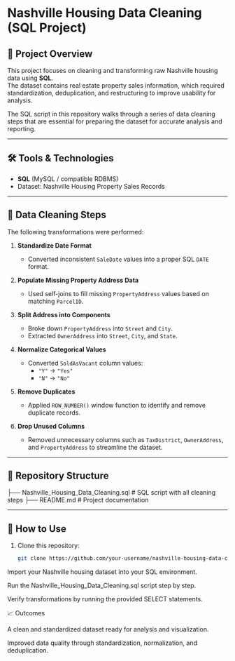 # Nashville Housing Data Cleaning (SQL Project)

## 📌 Project Overview
This project focuses on cleaning and transforming raw Nashville housing data using **SQL**.  
The dataset contains real estate property sales information, which required standardization, deduplication, and restructuring to improve usability for analysis.

The SQL script in this repository walks through a series of data cleaning steps that are essential for preparing the dataset for accurate analysis and reporting.

---

## 🛠️ Tools & Technologies
- **SQL** (MySQL / compatible RDBMS)
- Dataset: Nashville Housing Property Sales Records

---

## 🧹 Data Cleaning Steps
The following transformations were performed:

1. **Standardize Date Format**  
   - Converted inconsistent `SaleDate` values into a proper SQL `DATE` format.

2. **Populate Missing Property Address Data**  
   - Used self-joins to fill missing `PropertyAddress` values based on matching `ParcelID`.

3. **Split Address into Components**  
   - Broke down `PropertyAddress` into `Street` and `City`.  
   - Extracted `OwnerAddress` into `Street`, `City`, and `State`.

4. **Normalize Categorical Values**  
   - Converted `SoldAsVacant` column values:  
     - `"Y"` → `"Yes"`  
     - `"N"` → `"No"`

5. **Remove Duplicates**  
   - Applied `ROW_NUMBER()` window function to identify and remove duplicate records.

6. **Drop Unused Columns**  
   - Removed unnecessary columns such as `TaxDistrict`, `OwnerAddress`, and `PropertyAddress` to streamline the dataset.

---

## 📂 Repository Structure


├── Nashville_Housing_Data_Cleaning.sql # SQL script with all cleaning steps
├── README.md # Project documentation


---

## 🚀 How to Use
1. Clone this repository:
   ```bash
   git clone https://github.com/your-username/nashville-housing-data-cleaning.git


Import your Nashville housing dataset into your SQL environment.

Run the Nashville_Housing_Data_Cleaning.sql script step by step.

Verify transformations by running the provided SELECT statements.

📈 Outcomes

A clean and standardized dataset ready for analysis and visualization.

Improved data quality through standardization, normalization, and deduplication.
